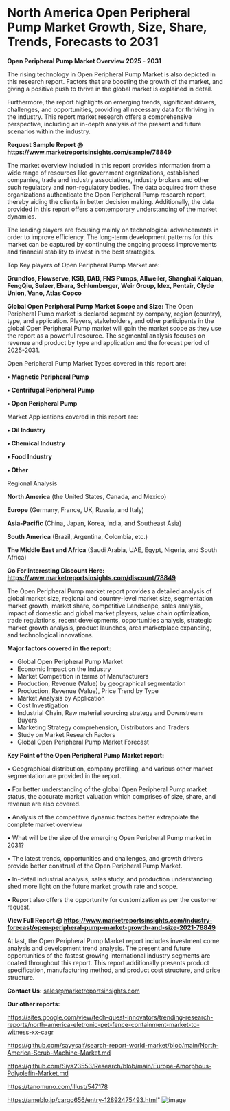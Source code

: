 # North America Open Peripheral Pump Market Growth, Size, Share, Trends, Forecasts to 2031

<Strong> Open Peripheral Pump Market Overview 2025 - 2031</strong>

The rising technology in Open Peripheral Pump Market is also depicted in this research report. Factors that are boosting the growth of the market, and giving a positive push to thrive in the global market is explained in detail.

Furthermore, the report highlights on emerging trends, significant drivers, challenges, and opportunities, providing all necessary data for thriving in the industry. This report market research offers a comprehensive perspective, including an in-depth analysis of the present and future scenarios within the industry.

<strong>Request Sample Report @ <a href=https://www.marketreportsinsights.com/sample/78849>https://www.marketreportsinsights.com/sample/78849</a></strong>

The market overview included in this report provides information from a wide range of resources like government organizations, established companies, trade and industry associations, industry brokers and other such regulatory and non-regulatory bodies. The data acquired from these organizations authenticate the Open Peripheral Pump research report, thereby aiding the clients in better decision making. Additionally, the data provided in this report offers a contemporary understanding of the market dynamics.

The leading players are focusing mainly on technological advancements in order to improve efficiency. The long-term development patterns for this market can be captured by continuing the ongoing process improvements and financial stability to invest in the best strategies.

Top Key players of Open Peripheral Pump Market are:

<strong>Grundfos, Flowserve, KSB, DAB, FNS Pumps, Allweiler, Shanghai Kaiquan, FengQiu, Sulzer, Ebara, Schlumberger, Weir Group, Idex, Pentair, Clyde Union, Vano, Atlas Copco</strong>

<strong><b>Global Open Peripheral Pump Market Scope and Size:</b></strong>
The Open Peripheral Pump market is declared segment by company, region (country), type, and application. Players, stakeholders, and other participants in the global Open Peripheral Pump market will gain the market scope as they use the report as a powerful resource. The segmental analysis focuses on revenue and product by type and application and the forecast period of 2025-2031.

Open Peripheral Pump Market Types covered in this report are:

<strong>• Magnetic Peripheral Pump

• Centrifugal Peripheral Pump

• Open Peripheral Pump</strong>

Market Applications covered in this report are:

<strong>• Oil Industry

• Chemical Industry

• Food Industry

• Other</strong> 

Regional Analysis

<strong>North America</strong> (the United States, Canada, and Mexico)

<strong>Europe</strong> (Germany, France, UK, Russia, and Italy)

<strong>Asia-Pacific</strong> (China, Japan, Korea, India, and Southeast Asia)

<strong>South America</strong> (Brazil, Argentina, Colombia, etc.)

<strong>The Middle East and Africa</strong> (Saudi Arabia, UAE, Egypt, Nigeria, and South Africa)

<strong>Go For Interesting Discount Here: <a href=https://www.marketreportsinsights.com/discount/78849>https://www.marketreportsinsights.com/discount/78849</a></strong>

The Open Peripheral Pump market report provides a detailed analysis of global market size, regional and country-level market size, segmentation market growth, market share, competitive Landscape, sales analysis, impact of domestic and global market players, value chain optimization, trade regulations, recent developments, opportunities analysis, strategic market growth analysis, product launches, area marketplace expanding, and technological innovations.

<strong><b>Major factors covered in the report:</b></strong>
<ul>
  <li>Global Open Peripheral Pump Market </li>
  <li>Economic Impact on the Industry</li>
  <li>Market Competition in terms of Manufacturers</li>
  <li>Production, Revenue (Value) by geographical segmentation</li>
  <li>Production, Revenue (Value), Price Trend by Type</li>
  <li>Market Analysis by Application</li>
  <li>Cost Investigation</li>
  <li>Industrial Chain, Raw material sourcing strategy and Downstream Buyers</li>
  <li>Marketing Strategy comprehension, Distributors and Traders</li>
  <li>Study on Market Research Factors</li>
  <li>Global Open Peripheral Pump Market Forecast</li>
</ul>

<strong><b>Key Point of the Open Peripheral Pump Market report:</b></strong>

• Geographical distribution, company profiling, and various other market segmentation are provided in the report.

• For better understanding of the global Open Peripheral Pump market status, the accurate market valuation which comprises of size, share, and revenue are also covered.

• Analysis of the competitive dynamic factors better extrapolate the complete market overview

• What will be the size of the emerging Open Peripheral Pump market in 2031?

• The latest trends, opportunities and challenges, and growth drivers provide better construal of the Open Peripheral Pump Market.

• In-detail industrial analysis, sales study, and production understanding shed more light on the future market growth rate and scope.

• Report also offers the opportunity for customization as per the customer request.

<strong><b>View Full Report @ <a href=https://www.marketreportsinsights.com/industry-forecast/open-peripheral-pump-market-growth-and-size-2021-78849>https://www.marketreportsinsights.com/industry-forecast/open-peripheral-pump-market-growth-and-size-2021-78849</a></b></strong>


At last, the Open Peripheral Pump Market report includes investment come analysis and development trend analysis. The present and future opportunities of the fastest growing international industry segments are coated throughout this report. This report additionally presents product specification, manufacturing method, and product cost structure, and price structure.

<strong>Contact Us:</strong>
sales@marketreportsinsights.com

<strong>Our other reports:</strong>

<a href=https://sites.google.com/view/tech-quest-innovators/trending-research-reports/north-america-eletronic-pet-fence-containment-market-to-witness-xx-cagr>https://sites.google.com/view/tech-quest-innovators/trending-research-reports/north-america-eletronic-pet-fence-containment-market-to-witness-xx-cagr</a>

<a href=https://github.com/sayysaif/search-report-world-market/blob/main/North-America-Scrub-Machine-Market.md>https://github.com/sayysaif/search-report-world-market/blob/main/North-America-Scrub-Machine-Market.md</a>

<a href=https://github.com/Siya23553/Research/blob/main/Europe-Amorphous-Polyolefin-Market.md>https://github.com/Siya23553/Research/blob/main/Europe-Amorphous-Polyolefin-Market.md</a>

<a href=https://tanomuno.com/illust/547178>https://tanomuno.com/illust/547178</a>

<a href=https://ameblo.jp/cargo656/entry-12892475493.html>https://ameblo.jp/cargo656/entry-12892475493.html</a>"
![image](https://github.com/user-attachments/assets/fbf18682-8941-420c-8d37-3ae485a963f9)

